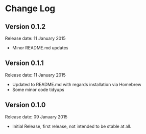 # Change Log

## Version 0.1.2
Release date: 11 January 2015
- Minor README.md updates

## Version 0.1.1
Release date: 11 January 2015
- Updated to README.md with regards installation via Homebrew
- Some minor code tidyups

## Version 0.1.0
Release date: 09 January 2015
- Initial Release, first release, not intended to be stable at all.